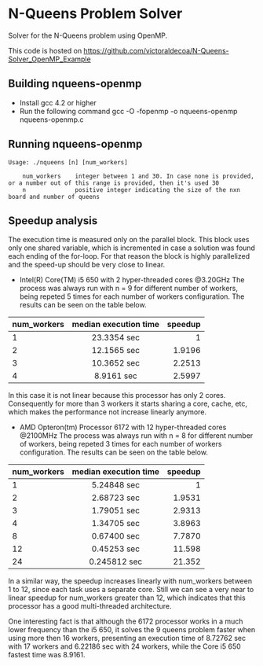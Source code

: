 N-Queens Problem Solver
=======================
Solver for the N-Queens problem using OpenMP.

This code is hosted on https://github.com/victoraldecoa/N-Queens-Solver_OpenMP_Example

Building nqueens-openmp
------------------------------
- Install gcc 4.2 or higher
- Run the following command
    gcc -O -fopenmp -o nqueens-openmp nqueens-openmp.c
    
Running nqueens-openmp
-----------------------
    Usage: ./nqueens [n] [num_workers]

        num_workers    integer between 1 and 30. In case none is provided, or a number out of this range is provided, then it's used 30
        n              positive integer indicating the size of the nxn board and number of queens
        
Speedup analysis
----------------
The execution time is measured only on the parallel block. This block uses only one shared variable, which is incremented in case a solution was found each ending of the for-loop. For that reason the block is highly parallelized and the speed-up should be very close to linear.

- Intel(R) Core(TM) i5 650 with 2 hyper-threaded cores @3.20GHz
The process was always run with n = 9 for different number of workers, being repeted 5 times for each number of workers configuration. The results can be seen on the table below.

| num_workers | median execution time | speedup |
| ----------- |:---------------------:| -------:|
| 1           | 23.3354 sec           | 1       |
| 2           | 12.1565 sec           | 1.9196  |
| 3           | 10.3652 sec           | 2.2513  |
| 4           | 8.9161 sec            | 2.5997  |

In this case it is not linear because this processor has only 2 cores. Consequently for more than 3 workers it starts sharing a core, cache, etc, which makes the performance not increase linearly anymore.

- AMD Opteron(tm) Processor 6172 with 12 hyper-threaded cores @2100MHz
The process was always run with n = 8 for different number of workers, being repeted 3 times for each number of workers configuration. The results can be seen on the table below.

| num_workers | median execution time | speedup |
| ----------- |:---------------------:| -------:|
| 1           | 5.24848 sec           | 1       |
| 2           | 2.68723 sec           | 1.9531  |
| 3           | 1.79051 sec           | 2.9313  |
| 4           | 1.34705 sec           | 3.8963  |
| 8           | 0.67400 sec           | 7.7870  |
| 12          | 0.45253 sec           | 11.598  |
| 24          | 0.245812 sec          | 21.352  |

In a similar way, the speedup increases linearly with num_workers between 1 to 12, since each task uses a separate core. Still we can see a very near to linear speedup for num_workers greater than 12, which indicates that this processor has a good multi-threaded architecture.

One interesting fact is that although the 6172 processor works in a much lower frequency than the i5 650, it solves the 9 queens problem faster when using more then 16 workers, presenting an execution time of 8.72762 sec with 17 workers and 6.22186 sec with 24 workers, while the Core i5 650 fastest time was 8.9161.
